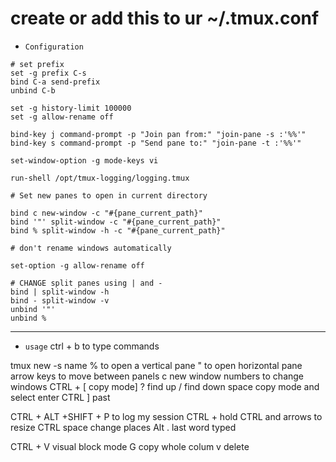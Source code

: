 # create or add this to ur ~/.tmux.conf 

- `Configuration`

```
# set prefix
set -g prefix C-s
bind C-a send-prefix
unbind C-b

set -g history-limit 100000
set -g allow-rename off

bind-key j command-prompt -p "Join pan from:" "join-pane -s :'%%'"
bind-key s command-prompt -p "Send pane to:" "join-pane -t :'%%'"

set-window-option -g mode-keys vi

run-shell /opt/tmux-logging/logging.tmux

# Set new panes to open in current directory

bind c new-window -c "#{pane_current_path}"
bind '"' split-window -c "#{pane_current_path}"
bind % split-window -h -c "#{pane_current_path}"

# don't rename windows automatically

set-option -g allow-rename off

# CHANGE split panes using | and -
bind | split-window -h
bind - split-window -v
unbind '"'
unbind %
```
-------------------------------------------------------
- `usage`
ctrl + b to type commands

tmux new -s name
% to open a vertical pane
"  to open horizontal pane 
arrow keys to move between panels 
c new window 
numbers to  change windows 
CTRL + [ copy mode]
? find up
/ find down
space copy mode and select enter 
CTRL ] past 

CTRL + ALT +SHIFT + P to log my session
CTRL + hold CTRL and arrows to resize 
CTRL space change places 
Alt . last word typed 

CTRL + V visual block mode
G copy whole colum 
v delete 
